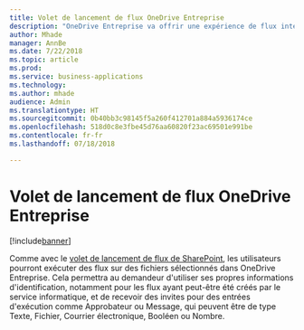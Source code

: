 ```yaml
---
title: Volet de lancement de flux OneDrive Entreprise
description: "OneDrive Entreprise va offrir une expérience de flux intégrée pour exécuter les flux"
author: Mhade
manager: AnnBe
ms.date: 7/22/2018
ms.topic: article
ms.prod: 
ms.service: business-applications
ms.technology: 
ms.author: mhade
audience: Admin
ms.translationtype: HT
ms.sourcegitcommit: 0b40bb3c98145f5a260f412701a884a5936174ce
ms.openlocfilehash: 518d0c8e3fbe45d76aa60820f23ac69501e991be
ms.contentlocale: fr-fr
ms.lasthandoff: 07/18/2018

---
```

# <a name="onedrive-for-business-flow-launch-panel"></a>Volet de lancement de flux OneDrive Entreprise


[!include[banner](../../includes/banner.md)]

Comme avec le [volet de lancement de flux de SharePoint](https://flow.microsoft.com/en-us/blog/introducing-flow-launch-panel-in-sharepoint-lists-and-libraries/), les utilisateurs pourront exécuter des flux sur des fichiers sélectionnés dans OneDrive Entreprise. Cela permettra au demandeur d'utiliser ses propres informations d'identification, notamment pour les flux ayant peut-être été créés par le service informatique, et de recevoir des invites pour des entrées d'exécution comme Approbateur ou Message, qui peuvent être de type Texte, Fichier, Courrier électronique, Booléen ou Nombre. 

